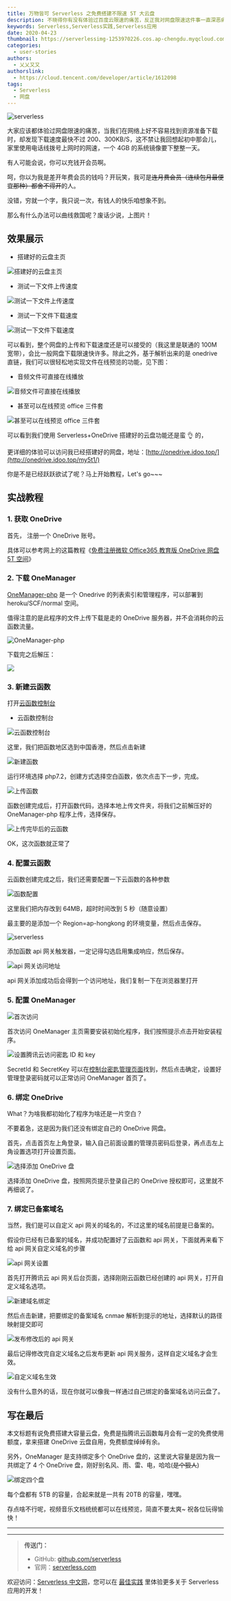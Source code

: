 ```yaml
---
title: 万物皆可 Serverless 之免费搭建不限速 5T 大云盘
description: 不晓得你有没有体验过百度云限速的痛苦，反正我对网盘限速这件事一直深恶痛绝，我行我上，走起！
keywords: Serverless,Serverless实践,Serverless应用
date: 2020-04-23
thumbnail: https://serverlessimg-1253970226.cos.ap-chengdu.myqcloud.com/qianyi/images/162020.jpg
categories:
  - user-stories
authors:
  - 乂乂又又
authorslink:
  - https://cloud.tencent.com/developer/article/1612098
tags:
  - Serverless
  - 网盘
---
```



![serverless](https://serverlessimg-1253970226.cos.ap-chengdu.myqcloud.com/qianyi/images/162020.jpg)

大家应该都体验过网盘限速的痛苦，当我们在网络上好不容易找到资源准备下载时，却发现下载速度最快不过 200、300KB/S，这不禁让我回想起初中那会儿，家里使用电话线拨号上网时的网速，一个 4GB 的系统镜像要下整整一天。

有人可能会说，你可以充钱开会员啊。

呵，你以为我是差开年费会员的钱吗？开玩笑，我可是~~连月费会员（连续包月最便宜那种）都舍不得开~~的人。

没错，穷就一个字，我只说一次，有钱人的快乐咱想象不到。

那么有什么办法可以曲线救国呢？废话少说，上图片！

## 效果展示

- 搭建好的云盘主页

![搭建好的云盘主页](https://img.serverlesscloud.cn/2020523/1590199188185-2404.jpg)

- 测试一下文件上传速度

![测试一下文件上传速度](https://img.serverlesscloud.cn/2020523/1590199187185-2404.jpg)

- 测试一下文件下载速度

![测试一下文件下载速度](https://img.serverlesscloud.cn/2020523/1590199186433-2404.jpg)

可以看到，整个网盘的上传和下载速度还是可以接受的（我这里是联通的 100M 宽带），会比一般网盘下载限速快许多。除此之外，基于解析出来的是 onedrive 直链，我们可以很轻松地实现文件在线预览的功能，见下图：

- 音频文件可直接在线播放

![音频文件可直接在线播放](https://img.serverlesscloud.cn/2020523/1590199186631-2404.jpg)

- 甚至可以在线预览 office 三件套

![甚至可以在线预览 office 三件套](https://img.serverlesscloud.cn/2020523/1590199186538-2404.jpg)

可以看到我们使用 Serverless+OneDrive 搭建好的云盘功能还是蛮 👌 的，

更详细的体验可以访问我已经搭建好的网盘，地址：[http://onedrive.idoo.top/](http://onedrive.idoo.top/my5t1/)

你是不是已经跃跃欲试了呢？马上开始教程，Let's go~~~

## 实战教程

### 1. 获取 OneDrive

首先， 注册一个 OneDrive 账号。

具体可以参考网上的这篇教程《[免费注册微软 Office365 教育版 OneDrive 网盘 5T 空间](https://lykqq.com/%E6%95%99%E7%A8%8B/10.html)》

### 2. 下载 OneManager

[OneManager-php](https://codeload.github.com/qkqpttgf/OneManager-php/zip/master) 是一个 Onedrive 的列表索引和管理程序，可以部署到 heroku/SCF/normal 空间。

值得注意的是此程序的文件上传下载是走的 OneDrive 服务器，并不会消耗你的云函数流量。

![OneManager-php](https://img.serverlesscloud.cn/2020523/1590199186283-2404.jpg)

下载完之后解压：

![](https://img.serverlesscloud.cn/2020523/1590199186959-2404.jpg)

### 3. 新建云函数

打开[云函数控制台](https://console.cloud.tencent.com/scf/list?rid=4&ns=default)

- 云函数控制台

![云函数控制台]( https://img.serverlesscloud.cn/2020523/1590199189221-2404.jpg )

这里，我们把函数地区选到中国香港，然后点击新建

![新建函数](https://img.serverlesscloud.cn/2020523/1590199186484-2404.jpg)


运行环境选择 php7.2，创建方式选择空白函数，依次点击下一步，完成。

![上传函数](https://img.serverlesscloud.cn/2020523/1590199186015-2404.jpg)

函数创建完成后，打开函数代码，选择本地上传文件夹，将我们之前解压好的 OneManager-php 程序上传，选择保存。

![上传完毕后的云函数](https://img.serverlesscloud.cn/2020523/1590199186340-2404.jpg)

OK，这次函数就正常了

### 4. 配置云函数

云函数创建完成之后，我们还需要配置一下云函数的各种参数

![函数配置](https://img.serverlesscloud.cn/2020523/1590199186583-2404.jpg)

这里我们把内存改到 64MB，超时时间改到 5 秒（随意设置）

最主要的是添加一个 Region=ap-hongkong 的环境变量，然后点击保存。

![serverless](https://img.serverlesscloud.cn/2020523/1590199186120-2404.jpg)

添加函数 api 网关触发器，一定记得勾选启用集成响应，然后保存。

![api 网关访问地址](https://img.serverlesscloud.cn/2020523/1590199185902-2404.jpg)

api 网关添加成功后会得到一个访问地址，我们复制一下在浏览器里打开

### 5. 配置 OneManager

![首次访问](https://img.serverlesscloud.cn/2020523/1590199187550-2404.jpg)

首次访问 OneManager 主页需要安装初始化程序，我们按照提示点击开始安装程序。

![设置腾讯云访问密匙 ID 和 key](https://img.serverlesscloud.cn/2020523/1590199187167-2404.jpg)

SecretId 和 SecretKey 可以在[控制台密匙管理页面](https://console.cloud.tencent.com/cam/capi)找到，然后点击确定，设置好管理登录密码就可以正常访问 OneManager 首页了。

### 6. 绑定 OneDrive

What？为啥我都初始化了程序为啥还是一片空白？

不要着急，这是因为我们还没有绑定自己的 OneDrive 网盘。

首先，点击首页左上角登录，输入自己前面设置的管理员密码后登录，再点击左上角设置选项打开设置页面。

![选择添加 OneDrive 盘](https://img.serverlesscloud.cn/2020523/1590199185898-2404.jpg)

选择添加 OneDrive 盘，按照网页提示登录自己的 OneDrive 授权即可，这里就不再细说了。

### 7. 绑定已备案域名

当然，我们是可以自定义 api 网关的域名的，不过这里的域名前提是已备案的。

假设你已经有已备案的域名，并成功配置好了云函数和 api 网关，下面就再来看下给 api 网关自定义域名的步骤

![api 网关设置](https://img.serverlesscloud.cn/2020523/1590199187843-2404.jpg)

首先打开腾讯云 api 网关后台页面，选择刚刚云函数已经创建的 api 网关，打开自定义域名选项。

![新建域名绑定](https://img.serverlesscloud.cn/2020523/1590199188463-2404.jpg)

然后点击新建，把要绑定的备案域名 cnmae 解析到提示的地址，选择默认的路径映射提交即可

![发布修改后的 api 网关](https://img.serverlesscloud.cn/2020523/1590199185882-2404.jpg)

最后记得修改完自定义域名之后发布更新 api 网关服务，这样自定义域名才会生效。

![自定义域名生效](https://img.serverlesscloud.cn/2020523/1590199188581-2404.jpg)

没有什么意外的话，现在你就可以像我一样通过自己绑定的备案域名访问云盘了。

## 写在最后

本文标题有说免费搭建大容量云盘，免费是指腾讯云函数每月会有一定的免费使用额度，拿来搭建 OneDrive 云盘自用，免费额度绰绰有余。

另外，OneManager 是支持绑定多个 OneDrive 盘的，这里说大容量是因为我一共绑定了 4 个 OneDrive 盘，刚好别名风、雨、雷、电，哈哈(~~是个狠人~~)

![绑定四个盘](https://img.serverlesscloud.cn/2020523/1590199186631-2404.jpg)

每个盘都有 5TB 的容量，合起来就是一共有 20TB 的容量，嘿嘿。

存点啥不行呢，视频音乐文档统统都可以在线预览，简直不要太爽~ 祝各位玩得愉快！



---
<div id='scf-deploy-iframe-or-md'></div>

---

> **传送门：**
> - GitHub: [github.com/serverless](https://github.com/serverless/serverless/blob/master/README_CN.md)
> - 官网：[serverless.com](https://serverless.com/)

欢迎访问：[Serverless 中文网](https://serverlesscloud.cn/)，您可以在 [最佳实践](https://serverlesscloud.cn/best-practice) 里体验更多关于 Serverless 应用的开发！

